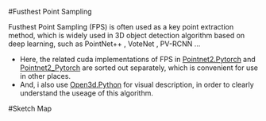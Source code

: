 #Fusthest Point Sampling

Fusthest Point Sampling (FPS) is often used as a key point extraction method, which is widely used in 3D object detection algorithm based on deep learning, such as PointNet++ , VoteNet , PV-RCNN ...

* Here, the related cuda implementations of FPS in [Pointnet2.Pytorch](https://github.com/sshaoshuai/Pointnet2.PyTorch) and [Pointnet2_Pytorch](https://github.com/erikwijmans/Pointnet2_PyTorch) are sorted out separately, which is convenient for use in other places.
* And, i also use [Open3d.Python](https://github.com/intel-isl/Open3D) for visual description, in order to clearly understand the useage of this algorithm.

#Sketch Map
